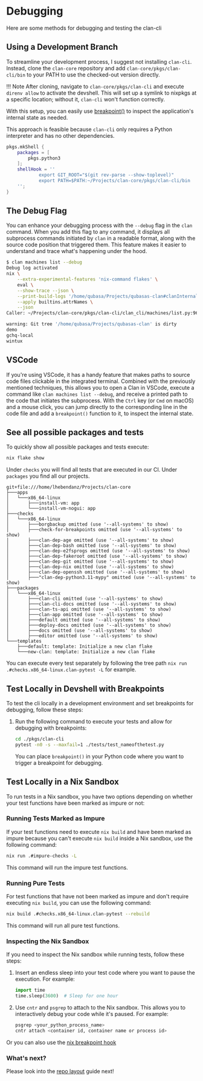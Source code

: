 # Debugging

Here are some methods for debugging and testing the clan-cli

## Using a Development Branch

To streamline your development process, I suggest not installing `clan-cli`. Instead, clone the `clan-core` repository and add `clan-core/pkgs/clan-cli/bin` to your PATH to use the checked-out version directly.

!!! Note
    After cloning, navigate to `clan-core/pkgs/clan-cli` and execute `direnv allow` to activate the devshell. This will set up a symlink to nixpkgs at a specific location; without it, `clan-cli` won't function correctly.

With this setup, you can easily use [breakpoint()](https://docs.python.org/3/library/pdb.html) to inspect the application's internal state as needed.

This approach is feasible because `clan-cli` only requires a Python interpreter and has no other dependencies.

```nix
pkgs.mkShell {
    packages = [
        pkgs.python3
    ];
    shellHook = ''
            export GIT_ROOT="$(git rev-parse --show-toplevel)"
            export PATH=$PATH:~/Projects/clan-core/pkgs/clan-cli/bin
    '';
}
```

## The Debug Flag

You can enhance your debugging process with the `--debug` flag in the `clan` command. When you add this flag to any command, it displays all subprocess commands initiated by `clan` in a readable format, along with the source code position that triggered them. This feature makes it easier to understand and trace what's happening under the hood.

```bash
$ clan machines list --debug                                                                          1 ↵
Debug log activated
nix \
    --extra-experimental-features 'nix-command flakes' \
    eval \
    --show-trace --json \
    --print-build-logs '/home/qubasa/Projects/qubasas-clan#clanInternals.machines.x86_64-linux' \
    --apply builtins.attrNames \
    --json
Caller: ~/Projects/clan-core/pkgs/clan-cli/clan_cli/machines/list.py:96::list_nixos_machines

warning: Git tree '/home/qubasa/Projects/qubasas-clan' is dirty
demo
gchq-local
wintux

```

## VSCode

If you're using VSCode, it has a handy feature that makes paths to source code files clickable in the integrated terminal. Combined with the previously mentioned techniques, this allows you to open a Clan in VSCode, execute a command like `clan machines list --debug`, and receive a printed path to the code that initiates the subprocess. With the `Ctrl` key (or `Cmd` on macOS) and a mouse click, you can jump directly to the corresponding line in the code file and add a `breakpoint()` function to it, to inspect the internal state.

## See all possible packages and tests

To quickly show all possible packages and tests execute:

```bash
nix flake show
```

Under `checks` you will find all tests that are executed in our CI. Under `packages` you find all our projects.

```
git+file:///home/lhebendanz/Projects/clan-core
├───apps
│   └───x86_64-linux
│       ├───install-vm: app
│       └───install-vm-nogui: app
├───checks
│   └───x86_64-linux
│       ├───borgbackup omitted (use '--all-systems' to show)
│       ├───check-for-breakpoints omitted (use '--all-systems' to show)
│       ├───clan-dep-age omitted (use '--all-systems' to show)
│       ├───clan-dep-bash omitted (use '--all-systems' to show)
│       ├───clan-dep-e2fsprogs omitted (use '--all-systems' to show)
│       ├───clan-dep-fakeroot omitted (use '--all-systems' to show)
│       ├───clan-dep-git omitted (use '--all-systems' to show)
│       ├───clan-dep-nix omitted (use '--all-systems' to show)
│       ├───clan-dep-openssh omitted (use '--all-systems' to show)
│       ├───"clan-dep-python3.11-mypy" omitted (use '--all-systems' to show)
├───packages
│   └───x86_64-linux
│       ├───clan-cli omitted (use '--all-systems' to show)
│       ├───clan-cli-docs omitted (use '--all-systems' to show)
│       ├───clan-ts-api omitted (use '--all-systems' to show)
│       ├───clan-app omitted (use '--all-systems' to show)
│       ├───default omitted (use '--all-systems' to show)
│       ├───deploy-docs omitted (use '--all-systems' to show)
│       ├───docs omitted (use '--all-systems' to show)
│       ├───editor omitted (use '--all-systems' to show)
└───templates
    ├───default: template: Initialize a new clan flake
    └───new-clan: template: Initialize a new clan flake
```

You can execute every test separately by following the tree path `nix run .#checks.x86_64-linux.clan-pytest -L` for example.

## Test Locally in Devshell with Breakpoints

To test the cli locally in a development environment and set breakpoints for debugging, follow these steps:

1. Run the following command to execute your tests and allow for debugging with breakpoints:
   ```bash
   cd ./pkgs/clan-cli
   pytest -n0 -s --maxfail=1 ./tests/test_nameofthetest.py
   ```
   You can place `breakpoint()` in your Python code where you want to trigger a breakpoint for debugging.

## Test Locally in a Nix Sandbox

To run tests in a Nix sandbox, you have two options depending on whether your test functions have been marked as impure or not:

### Running Tests Marked as Impure

If your test functions need to execute `nix build` and have been marked as impure because you can't execute `nix build` inside a Nix sandbox, use the following command:

```bash
nix run .#impure-checks -L
```

This command will run the impure test functions.

### Running Pure Tests

For test functions that have not been marked as impure and don't require executing `nix build`, you can use the following command:

```bash
nix build .#checks.x86_64-linux.clan-pytest --rebuild
```

This command will run all pure test functions.

### Inspecting the Nix Sandbox

If you need to inspect the Nix sandbox while running tests, follow these steps:

1. Insert an endless sleep into your test code where you want to pause the execution. For example:

   ```python
   import time
   time.sleep(3600)  # Sleep for one hour
   ```

2. Use `cntr` and `psgrep` to attach to the Nix sandbox. This allows you to interactively debug your code while it's paused. For example:

   ```bash
   psgrep <your_python_process_name>
   cntr attach <container id, container name or process id>
   ```

Or you can also use the [nix breakpoint hook](https://nixos.org/manual/nixpkgs/stable/#breakpointhook)

### What's next?

Please look into the [repo layout](./repo-layout.md) guide next!
